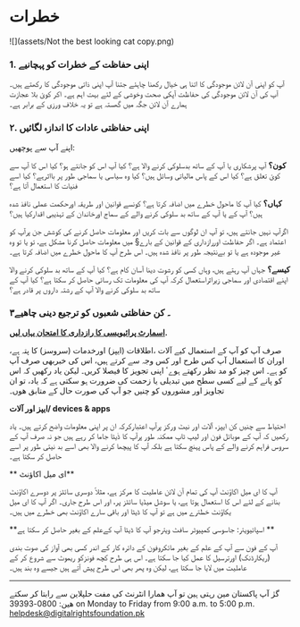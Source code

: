 # خطرات

![](assets/Not the best looking cat copy.png)


### 1. اپنی حفاظت کے خطرات کو پہچانیے



آپ کو اپنی آن لائن موجودگی کا اتنا ہی خیال رکھنا چاہئے جتنا آپ اپنی ذاتی موجودگی کا رکھتے ہیں۔ آپ کی آن لائن موجودگی کی حفاظت  آپکی صحت وخوشی کے لئے بہت اہم ہے۔ اکر کوئ بلا عجازت ہمارے آن لائن جگہ میں گھستہ ہے تو یہ خلاف ورزی کے برابر ہے۔





### ۲. اپنی حفاظتی عادات کا اندازہ لگائیں



اپنے آپ سے پوچھیں:



**کون؟** آپ پرشکاری یا آپ کے ساتھ بدسلوکی کرنے والا ہے؟   کیا آپ اس کو جانتے ہو؟ کیا اس کا آپ سے کوئ تعلق ہے؟ کیا اس کے پاس مالیاتی وسائل ہیں؟ کیا وہ سیاسی یا سماجی طور پر بااثرہے؟ کیا اسے فنیات کا استعمال آتا ہے؟


**کہاں؟** کیا آپ کا ماحول خطرے میں اضافہ کرتا ہے؟ کونسے قوانین اور طریقہ اورحکمت عملی نافذ شدہ ہیں؟ آپ کے یا آپ کے ساتھ بد سلوکی کرنے والے  کے سماج اورخاندان کے تہذیبی اقدارکیا ہیں؟

اگرآپ نہیں جانتے ہیں، تو آپ ان لوگوں سے بات کریں اور معلومات حاصل کرنے کی کوشش جن پرآپ کو اعتماد ہے۔ اگر حفاظت اوررازداری کے قوانین کے بارے§ میں معلومات حاصل کرنا مشکل ہے، تو یا تو وہ غیر موجودہ ہے یا تو بےنتیجہ طور پر نافذ شدہ ہیں۔ اس طرح آپ کا ماحول خطرے میں اضافہ کرتا ہے۔


**کیسے؟** جہاں آپ رہتے ہیں، وہاں کسی کو رشوت دینا آسان کام ہے؟ کیا آپ کے ساتھ بد سلوکی کرنے والا اپنے اقتصادی اور سماجی زیراثراستعمال کرکہ آپ کی معلومات تک رسائی حاصل  کر سکتا ہے؟  کیا آپ کے ساتھ بد سلوکی کرنے والا آپ کے رشتہ داروں پر قادر ہے؟




### ۳۔ کن حفاظتی شعبوں کو ترجیع دینی چاھیے

**[اسمارٹ پرائیویسی کا رازداری کا امتحان یہاں لیں](http://smartprivacy.tumblr.com/privacynow).**


صرف آپ کو آپ کے استعمال کیے آلات ،اطلاقات (ایپز) اورخدمات (سروسز) کا پتہ ہے، اوران کا استعمال آپ کس طرح اور کس وجہ سے کرتے ہیں، اس کی خبربھی صرف آپ کو ہے۔ اس چیز کو مد نظر رکھتے ہوےٴ اپنی تجویز کا فیصلا کریں۔ لیکن یاد رکھیں کہ اس کو پانے کے لیے کسی سطح میں تبدیلی یا زحمت کی ضرورت ہو سکتی ہے کہ یاد، تو ان تجاویز اور مشوروں کو چنیں جو آپ کی صورت حال کے متابق ھوں۔


**ایپز اور آلات/  devices & apps**

احتیاط سے چنیں کن ایپز، آلات اور نیٹ ورکز پرآپ اعتبارکرکہ ان پر اپنی معلومات واضح کرتے ہیں۔  یاد رکھیں کہ آپ کے موبائل فون اور لیپ ٹاپ ممکنہ طور پرآپ کا ڈٰیٹا جاما کر رہے ہیں جو  نہ صرف آپ کے سروس فراہم کرنے والے کے پاس پہنچ سکتا ہے بلکہ آپ کا پیچھا کرنے والا بھی اسے بد نیتی طور پر اسے حاصل کر سکتا ہے۔



** ای میل اکاؤنٹ**

آپ کا ای میل اکاؤنٹ آپ کی تمام آن لائن عاملیت کا مرکز ہے، مثلاً دوسری سائٹز پر دوسرے اکاؤنٹ بنانے کے لئے اس کا استعمال ہوتا ہے، یا سوشل میڈیا سائٹز پر، اور اس طرح جاری۔ اگر آپ کا ای میل یکاؤنٹ خطترے میں ہے تو آپ کا ڈیٹا اور باقی سارے اکاؤنٹ بھی خطرے میں ہیں۔



**اسپائیویئر: جاسوسی کمپیوٹر سافٹ ویئرجو آپ کا ڈیٹا آپ کےعلم کے بغیر حاصل کر سکتا ہے **

آپ کے فون  سے آپ کے علم کے بغیر مائکروفون کے دائرہ کار کے اندر کسی بھی آواز کی صوت بندی (ریکارڈنک) اورترسیل کا عمل کیا جا سکتا ہے۔ اس ہی طرح کچھ فونزکو ریموٹ سے شروع کر کے عاملیت میں لایا جا سکتا ہے، لیکن وہ پھر بھی اس طرح پیش آتے ہیں جیسے وہ بند ہیں۔ 




---

گرٰ آپ پاکستان مین رہتی ہین تو آپ ھمارا انٹرنٹ کی مفت حلپلاین سے رابتا کر سکتے ھین: 0800-39393 on Monday to Friday from 9:00 a.m. to 5:00 p.m. helpdesk@digitalrightsfoundation.pk
